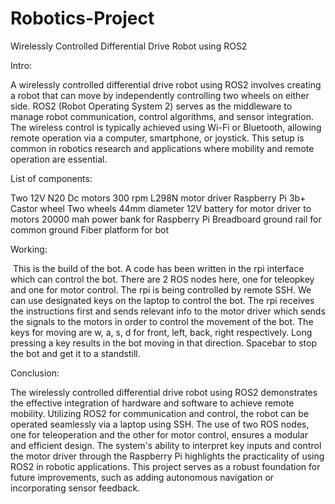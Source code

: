 # Robotics-Project
Wirelessly Controlled Differential Drive Robot using ROS2

Intro:

A wirelessly controlled differential drive robot using ROS2 involves creating a robot that can move by independently controlling two wheels on either side. ROS2 (Robot Operating System 2) serves as the middleware to manage robot communication, control algorithms, and sensor integration. The wireless control is typically achieved using Wi-Fi or Bluetooth, allowing remote operation via a computer, smartphone, or joystick. This setup is common in robotics research and applications where mobility and remote operation are essential.

List of components:

Two 12V N20 Dc motors 300 rpm
L298N motor driver
Raspberry Pi 3b+
Castor wheel
Two wheels 44mm diameter
12V battery for motor driver to motors
20000 mah power bank for Raspberry Pi
Breadboard ground rail for common ground
Fiber platform for bot

Working:

<img src="">
This is the build of the bot.
A code has been written in the rpi interface which can control the bot. There are 2 ROS nodes here, one for teleopkey and one for motor control. The rpi is being controlled by remote SSH. We can use designated keys on the laptop to control the bot. The rpi receives the instructions first and sends relevant info to the motor driver which sends the signals to the motors in order to control the movement of the bot. The keys for moving are w, a, s, d for front, left, back, right respectively. Long pressing a key results in the bot moving in that direction. Spacebar to stop the bot and get it to a standstill.

Conclusion:

The wirelessly controlled differential drive robot using ROS2 demonstrates the effective integration of hardware and software to achieve remote mobility. Utilizing ROS2 for communication and control, the robot can be operated seamlessly via a laptop using SSH. The use of two ROS nodes, one for teleoperation and the other for motor control, ensures a modular and efficient design. The system's ability to interpret key inputs and control the motor driver through the Raspberry Pi highlights the practicality of using ROS2 in robotic applications. This project serves as a robust foundation for future improvements, such as adding autonomous navigation or incorporating sensor feedback.

